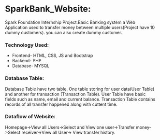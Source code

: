 # SparkBank_Website:
Spark Foundation Internship Project:Basic Banking system a Web Application  used to transfer money between multiple users(Project have 10 dummy customers). you can also create dummy customer.
### Technology Used:
* Frontend- HTML, CSS, JS and Bootstrap
* Backend- PHP
* Database- MYSQL
### Database Table:
Database Table have two table. One table storing for user data(User Table) and another for transaction (Transaction Table).
User Table have basic fields such as name, email and current balance. Transaction Table contains records of all transfer happened along with cuttent time.
### Dataflow of Website:
Homepage->View all Users->Select and View one user->Transfer money->Select receiver->View all User-> View transfer history.
